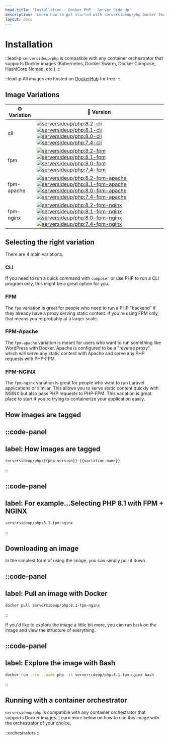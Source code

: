 ```yaml
---
head.title: 'Installation - Docker PHP - Server Side Up'
description: 'Learn how to get started with serversideup/php Docker Images.'
layout: docs
---
```


# Installation
::lead-p
`serversideup/php` is compatible with any container orchestrator that supports Docker images (Kubernetes, Docker Swarm, Docker Compose, HashiCorp Nomad, etc.).
::

::lead-p
All images are hosted on [DockerHub](https://hub.docker.com/r/serversideup/php) for free.
::

## Image Variations
| ⚙️ Variation | 🚀 Version |
| ------------ | ---------- |
| cli          | <span class="not-prose mb-1 block">[![serversideup/php:8.2-cli](https://img.shields.io/docker/image-size/serversideup/php/8.2-cli?label=serversideup%2Fphp%3A8.2-cli)](https://hub.docker.com/r/serversideup/php/tags?name=8.2-cli&page=1&ordering=-name)</span><span class="not-prose mb-1 block">[![serversideup/php:8.1-cli](https://img.shields.io/docker/image-size/serversideup/php/8.1-cli?label=serversideup%2Fphp%3A8.1-cli)](https://hub.docker.com/r/serversideup/php/tags?name=8.1-cli&page=1&ordering=-name)</span><span class="not-prose mb-1 block">[![serversideup/php:8.0-cli](https://img.shields.io/docker/image-size/serversideup/php/8.0-cli?label=serversideup%2Fphp%3A8.0-cli)](https://hub.docker.com/r/serversideup/php/tags?name=8.0-cli&page=1&ordering=-name)</span><span class="not-prose mb-1 block">[![serversideup/php:7.4-cli](https://img.shields.io/docker/image-size/serversideup/php/7.4-cli?label=serversideup%2Fphp%3A7.4-cli)](https://hub.docker.com/r/serversideup/php/tags?name=7.4-cli&page=1&ordering=-name)</span> |
| fpm          | <span class="not-prose mb-1 block">[![serversideup/php:8.2-fpm](https://img.shields.io/docker/image-size/serversideup/php/8.2-fpm?label=serversideup%2Fphp%3A8.2-fpm)](https://hub.docker.com/r/serversideup/php/tags?name=8.2-fpm&page=1&ordering=-name)</span><span class="not-prose mb-1 block">[![serversideup/php:8.1-fpm](https://img.shields.io/docker/image-size/serversideup/php/8.1-fpm?label=serversideup%2Fphp%3A8.1-fpm)](https://hub.docker.com/r/serversideup/php/tags?name=8.1-fpm&page=1&ordering=-name)</span><span class="not-prose mb-1 block">[![serversideup/php:8.0-fpm](https://img.shields.io/docker/image-size/serversideup/php/8.0-fpm?label=serversideup%2Fphp%3A8.0-fpm)](https://hub.docker.com/r/serversideup/php/tags?name=8.0-fpm&page=1&ordering=-name)</span><span class="not-prose mb-1 block">[![serversideup/php:7.4-fpm](https://img.shields.io/docker/image-size/serversideup/php/7.4-fpm?label=serversideup%2Fphp%3A7.4-fpm)](https://hub.docker.com/r/serversideup/php/tags?name=7.4-fpm&page=1&ordering=-name)</span> |
| fpm-apache   | <span class="not-prose mb-1 block">[![serversideup/php:8.2-fpm-apache](https://img.shields.io/docker/image-size/serversideup/php/8.2-fpm-apache?label=serversideup%2Fphp%3A8.2-fpm-apache)](https://hub.docker.com/r/serversideup/php/tags?name=8.2-fpm-apache&page=1&ordering=-name)</span><span class="not-prose mb-1 block">[![serversideup/php:8.1-fpm-apache](https://img.shields.io/docker/image-size/serversideup/php/8.1-fpm-apache?label=serversideup%2Fphp%3A8.1-fpm-apache)](https://hub.docker.com/r/serversideup/php/tags?name=8.1-fpm-apache&page=1&ordering=-name)</span><span class="not-prose mb-1 block">[![serversideup/php:8.0-fpm-apache](https://img.shields.io/docker/image-size/serversideup/php/8.0-fpm-apache?label=serversideup%2Fphp%3A8.0-fpm-apache)](https://hub.docker.com/r/serversideup/php/tags?name=8.0-fpm-apache&page=1&ordering=-name)</span><span class="not-prose mb-1 block">[![serversideup/php:7.4-fpm-apache](https://img.shields.io/docker/image-size/serversideup/php/7.4-fpm-apache?label=serversideup%2Fphp%3A7.4-fpm-apache)](https://hub.docker.com/r/serversideup/php/tags?name=7.4-fpm-apache&page=1&ordering=-name)</span> |
| fpm-nginx    | <span class="not-prose mb-1 block">[![serversideup/php:8.2-fpm-nginx](https://img.shields.io/docker/image-size/serversideup/php/8.2-fpm-nginx?label=serversideup%2Fphp%3A8.2-fpm-nginx)](https://hub.docker.com/r/serversideup/php/tags?name=8.2-fpm-nginx&page=1&ordering=-name)</span><span class="not-prose mb-1 block">[![serversideup/php:8.1-fpm-nginx](https://img.shields.io/docker/image-size/serversideup/php/8.1-fpm-nginx?label=serversideup%2Fphp%3A8.1-fpm-nginx)](https://hub.docker.com/r/serversideup/php/tags?name=8.1-fpm-nginx&page=1&ordering=-name)</span><span class="not-prose mb-1 block">[![serversideup/php:8.0-fpm-nginx](https://img.shields.io/docker/image-size/serversideup/php/8.0-fpm-nginx?label=serversideup%2Fphp%3A8.0-fpm-nginx)](https://hub.docker.com/r/serversideup/php/tags?name=8.0-fpm-nginx&page=1&ordering=-name)</span><span class="not-prose mb-1 block">[![serversideup/php:7.4-fpm-nginx](https://img.shields.io/docker/image-size/serversideup/php/7.4-fpm-nginx?label=serversideup%2Fphp%3A7.4-fpm-nginx)](https://hub.docker.com/r/serversideup/php/tags?name=7.4-fpm-nginx&page=1&ordering=-name)</span> |

## Selecting the right variation
There are 4 main variations.

### CLI
If you need to run a quick command with `composer` or use PHP to run a CLI program only, this might be a great option for you.

### FPM
The `fpm` variation is great for people who need to run a PHP "backend" if they already have a proxy serving static content. If you're using FPM only, that means you're probably at a larger scale.

### FPM-Apache
The `fpm-apache` variation is meant for users who want to run something like WordPress with Docker. Apache is configured to be a "reverse proxy", which will serve any static content with Apache and serve any PHP requests with PHP-FPM.

### FPM-NGINX
The `fpm-nginx` variation is great for people who want to run Laravel applications or similar. This allows you to serve static content quickly with NGINX but also pass PHP requests to PHP-FPM. This variation is great place to start if you're trying to containerize your application easily.

## How images are tagged
::code-panel
---
label: How images are tagged
---
```bash
serversideup/php:{{php-version}}-{{variation-name}}
```
::

::code-panel
---
label: For example...Selecting PHP 8.1 with FPM + NGINX
---
```bash
serversideup/php:8.1-fpm-nginx
```
::

## Downloading an image
In the simplest form of using the image, you can simply pull it down.

::code-panel
---
label: Pull an image with Docker
---
```bash
docker pull serversideup/php:8.1-fpm-nginx
```
::

If you'd like to explore the image a little bit more, you can run `bash` on the image and view the structure of everything.

::code-panel
---
label: Explore the image with Bash
---
```bash
docker run --rm --name php -it serversideup/php:8.1-fpm-nginx bash
```
::

## Running with a container orchestrator
`serversideup/php` is compatible with any container orchestrator that supports Docker images. Learn more below on how to use this image with the orchestrator of your choice.

::orchestrators
::